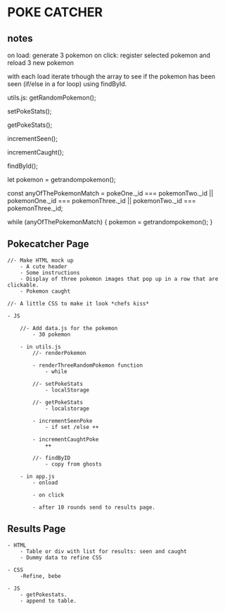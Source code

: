 # POKE CATCHER

## notes
on load: generate 3 pokemon
on click: register selected pokemon and reload 3 new pokemon

with each load iterate trhough the array to see if the pokemon has been seen (if/else in a for loop) using findById.


utils.js:
getRandomPokemon();

setPokeStats();

getPokeStats();

incrementSeen();

incrementCaught();

findById();



let pokemon = getrandompokemon();

const anyOfThePokemonMatch = pokeOne._id === pokemonTwo._id || pokemonOne._id === pokemonThree._id || pokemonTwo._id === pokemonThree._id;

while (anyOfThePokemonMatch) {
    pokemon = getrandompokemon();
}

## Pokecatcher Page
    //- Make HTML mock up
        - A cute header
        - Some instructions
        - Display of three pokemon images that pop up in a row that are clickable.
        - Pokemon caught

    //- A little CSS to make it look *chefs kiss*

    - JS

        //- Add data.js for the pokemon
            - 30 pokemon

        - in utils.js
            //- renderPokemon

            - renderThreeRandomPokemon function
                - while 

            //- setPokeStats
                - localStorage

            //- getPokeStats
                - localstorage

            - incrementSeenPoke
                - if set /else ++

            - incrementCaughtPoke
                ++

            //- findByID
                - copy from ghosts

        - in app.js 
            - onload

            - on click

            - after 10 rounds send to results page.


## Results Page
    
    - HTML
        - Table or div with list for results: seen and caught
        - Dummy data to refine CSS
    
    - CSS 
        -Refine, bebe

    - JS
        - getPokestats.
        - append to table.